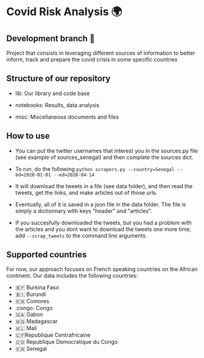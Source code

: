 # Covid Risk Analysis :earth_africa:
## Development branch :hammer:

Project that consists in leveraging different sources of information to better inform, track and prepare the covid crisis in some specific countries
## Structure of our repository
  - lib: Our library and code base
  
  - notebooks: Results, data analysis
  
  - misc: Miscellaneous documents and files
## How to use
- You can put the twitter usernames that interest you in the sources.py file (see example of sources_senegal) and then complete the sources dict.


- To run, do the following ```python scrapers.py --country=Senegal --bd=2020-01-01 --ed=2020-04-14 ```
- It will download the tweets in a file (see data folder), and then read the tweets, get the links, and make articles out of those urls.
- Eventually, all of it is saved in a json file in the data folder. The file is simply a dictionnary with keys "header" and "articles".
- If you succesfully downloaded the tweets, but you had a problem with the articles and you dont want to download the tweets one more time, add ```--scrap_tweets``` to the command line arguments. 
 
## Supported countries
For now, our approach focuses on French speaking countries on the African continent.
Our data includes the following countries:
- 🇧🇫 Burkina Faso   
- :burundi: Burundi 
- :comoros: Comores 
- :congo: Congo 
- :gabon: Gabon 
- :madagascar: Madagascar 
- :mali: Mali 
- 🇨🇫Republique Centrafricaine
- 🇨🇩 Republique Democratique du Congo 
- :senegal: Senegal 








